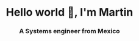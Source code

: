 <h1 align="center">Hello world 👋, I'm Martin</h1>
<h3 align="center">A Systems engineer from Mexico</h3>

